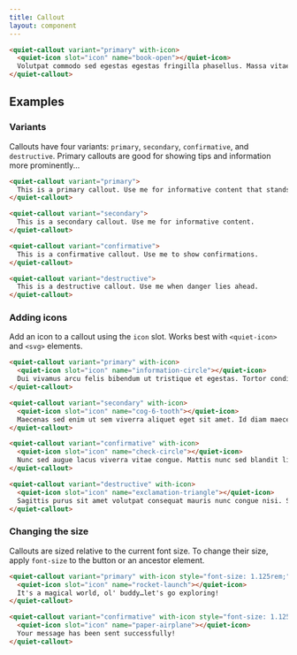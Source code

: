 ```yaml
---
title: Callout
layout: component
---
```


```html {.example}
<quiet-callout variant="primary" with-icon>
  <quiet-icon slot="icon" name="book-open"></quiet-icon>
  Volutpat commodo sed egestas egestas fringilla phasellus. Massa vitae tortor condimentum lacinia quis vel.
</quiet-callout>
```

## Examples

### Variants

Callouts have four variants: `primary`, `secondary`, `confirmative`, and `destructive`. Primary callouts are good for showing tips and information more prominently...

```html {.example}
<quiet-callout variant="primary">
  This is a primary callout. Use me for informative content that stands out.
</quiet-callout>

<quiet-callout variant="secondary">
  This is a secondary callout. Use me for informative content.
</quiet-callout>

<quiet-callout variant="confirmative">
  This is a confirmative callout. Use me to show confirmations.
</quiet-callout>

<quiet-callout variant="destructive">
  This is a destructive callout. Use me when danger lies ahead.
</quiet-callout>
```

### Adding icons

Add an icon to a callout using the `icon` slot. Works best with `<quiet-icon>` and `<svg>` elements.

```html {.example}
<quiet-callout variant="primary" with-icon>
  <quiet-icon slot="icon" name="information-circle"></quiet-icon>
  Dui vivamus arcu felis bibendum ut tristique et egestas. Tortor condimentum lacinia quis vel eros.
</quiet-callout>

<quiet-callout variant="secondary" with-icon>
  <quiet-icon slot="icon" name="cog-6-tooth"></quiet-icon>
  Maecenas sed enim ut sem viverra aliquet eget sit amet. Id diam maecenas ultricies mi eget.
</quiet-callout>

<quiet-callout variant="confirmative" with-icon>
  <quiet-icon slot="icon" name="check-circle"></quiet-icon>
  Nunc sed augue lacus viverra vitae congue. Mattis nunc sed blandit libero volutpat sed cras.
</quiet-callout>

<quiet-callout variant="destructive" with-icon>
  <quiet-icon slot="icon" name="exclamation-triangle"></quiet-icon>
  Sagittis purus sit amet volutpat consequat mauris nunc congue nisi. Sociis natoque penatibus et magnis dis.
</quiet-callout>
```

### Changing the size

Callouts are sized relative to the current font size. To change their size, apply `font-size` to the button or an ancestor element.

```html {.example}
<quiet-callout variant="primary" with-icon style="font-size: 1.125rem;">
  <quiet-icon slot="icon" name="rocket-launch"></quiet-icon>
  It's a magical world, ol' buddy…let's go exploring!
</quiet-callout>

<quiet-callout variant="confirmative" with-icon style="font-size: 1.125rem;">
  <quiet-icon slot="icon" name="paper-airplane"></quiet-icon>
  Your message has been sent successfully!
</quiet-callout>
```